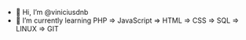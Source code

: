 - 👋 Hi, I’m @viniciusdnb
- 🌱 I’m currently learning PHP => JavaScript => HTML => CSS => SQL => LINUX => GIT


<!---- 💞️ I’m looking to collaborate on ...
- 📫 How to reach me ...
viniciusdnb/viniciusdnb is a ✨ special ✨ repository because its `README.md` (this file) appears on your GitHub profile.
You can click the Preview link to take a look at your changes.
--->
